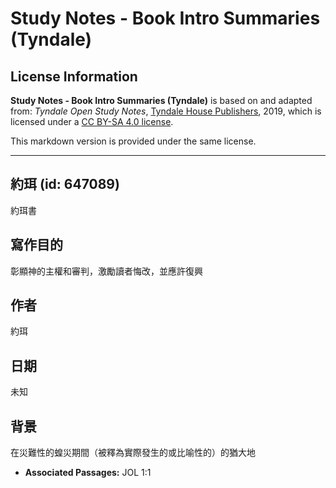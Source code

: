 # Study Notes - Book Intro Summaries (Tyndale)

## License Information

**Study Notes - Book Intro Summaries (Tyndale)** is based on and adapted from: _Tyndale Open Study Notes_, [Tyndale House Publishers](https://tyndaleopenresources.com/), 2019, which is licensed under a [CC BY-SA 4.0 license](https://creativecommons.org/licenses/by-sa/4.0/legalcode.en).

This markdown version is provided under the same license.



--------------------------------

## 約珥 (id: 647089)

約珥書

寫作目的
----

彰顯神的主權和審判，激勵讀者悔改，並應許復興

作者
--

約珥

日期
--

未知

背景
--

在災難性的蝗災期間（被釋為實際發生的或比喻性的）的猶大地

* **Associated Passages:** JOL 1:1

